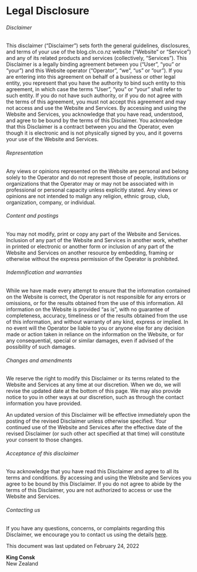 # Legal Disclosure

###### Disclaimer

This disclaimer (“Disclaimer”) sets forth the general guidelines, disclosures, and terms of your use of the blog.cln.co.nz website (“Website” or “Service”) and any of its related products and services (collectively, “Services”). This Disclaimer is a legally binding agreement between you (“User”, “you” or “your”) and this Website operator (“Operator”, “we”, “us” or “our”). If you are entering into this agreement on behalf of a business or other legal entity, you represent that you have the authority to bind such entity to this agreement, in which case the terms “User”, “you” or “your” shall refer to such entity. If you do not have such authority, or if you do not agree with the terms of this agreement, you must not accept this agreement and may not access and use the Website and Services. By accessing and using the Website and Services, you acknowledge that you have read, understood, and agree to be bound by the terms of this Disclaimer. You acknowledge that this Disclaimer is a contract between you and the Operator, even though it is electronic and is not physically signed by you, and it governs your use of the Website and Services. 

###### Representation

Any views or opinions represented on the Website are personal and belong solely to the Operator and do not represent those of people, institutions or organizations that the Operator may or may not be associated with in professional or personal capacity unless explicitly stated. Any views or opinions are not intended to malign any religion, ethnic group, club, organization, company, or individual.

###### Content and postings

You may not modify, print or copy any part of the Website and Services. Inclusion of any part of the Website and Services in another work, whether in printed or electronic or another form or inclusion of any part of the Website and Services on another resource by embedding, framing or otherwise without the express permission of the Operator is prohibited. 

###### Indemnification and warranties

While we have made every attempt to ensure that the information contained on the Website is correct, the Operator is not responsible for any errors or omissions, or for the results obtained from the use of this information. All information on the Website is provided “as is”, with no guarantee of completeness, accuracy, timeliness or of the results obtained from the use of this information, and without warranty of any kind, express or implied. In no event will the Operator be liable to you or anyone else for any decision made or action taken in reliance on the information on the Website, or for any consequential, special or similar damages, even if advised of the possibility of such damages.

###### Changes and amendments

We reserve the right to modify this Disclaimer or its terms related to the Website and Services at any time at our discretion. When we do, we will revise the updated date at the bottom of this page. We may also provide notice to you in other ways at our discretion, such as through the contact information you have provided.

An updated version of this Disclaimer will be effective immediately upon the posting of the revised Disclaimer unless otherwise specified. Your continued use of the Website and Services after the effective date of the revised Disclaimer (or such other act specified at that time) will constitute your consent to those changes.

###### Acceptance of this disclaimer

You acknowledge that you have read this Disclaimer and agree to all its terms and conditions. By accessing and using the Website and Services you agree to be bound by this Disclaimer. If you do not agree to abide by the terms of this Disclaimer, you are not authorized to access or use the Website and Services.

###### Contacting us

If you have any questions, concerns, or complaints regarding this Disclaimer, we encourage you to contact us using the details [here](https://blog.cln.co.nz/contact).

This document was last updated on February 24, 2022

**King Consk**\
New Zealand
